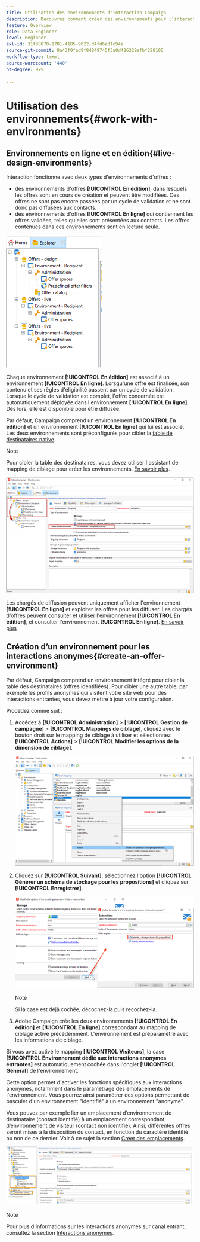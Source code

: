 ```yaml
---
title: Utilisation des environnements d'interaction Campaign
description: Découvrez comment créer des environnements pour l'interaction Campaign
feature: Overview
role: Data Engineer
level: Beginner
exl-id: 31f38870-1781-4185-9022-d4fd6a31c94a
source-git-commit: 8a43f0fad9f84849745f3a0d426329efbf228105
workflow-type: tm+mt
source-wordcount: '440'
ht-degree: 97%

---
```


# Utilisation des environnements{#work-with-environments}

## Environnements en ligne et en édition{#live-design-environments}

Interaction fonctionne avec deux types d&#39;environnements d&#39;offres :

* des environnements d&#39;offres **[!UICONTROL En édition]**, dans lesquels les offres sont en cours de création et peuvent être modifiées. Ces offres ne sont pas encore passées par un cycle de validation et ne sont donc pas diffusées aux contacts.
* des environnements d&#39;offres **[!UICONTROL En ligne]** qui contiennent les offres validées, telles qu&#39;elles sont présentées aux contacts. Les offres contenues dans ces environnements sont en lecture seule.

![](assets/offer_environments_overview_001.png)

Chaque environnement **[!UICONTROL En édition]** est associé à un environnement **[!UICONTROL En ligne]**. Lorsqu&#39;une offre est finalisée, son contenu et ses règles d&#39;éligibilité passent par un cycle de validation. Lorsque le cycle de validation est complet, l&#39;offre concernée est automatiquement déployée dans l&#39;environnement **[!UICONTROL En ligne]**. Dès lors, elle est disponible pour être diffusée.

Par défaut, Campaign comprend un environnement **[!UICONTROL En édition]** et un environnement **[!UICONTROL En ligne]** qui lui est associé. Les deux environnements sont préconfigurés pour cibler la [table de destinataires native](../dev/datamodel.md#ootb-profiles).

>[!NOTE]
>
>Pour cibler la table des destinataires, vous devez utiliser l&#39;assistant de mapping de ciblage pour créer les environnements. [En savoir plus](#creating-an-offer-environment).

![](assets/offer_environments_overview_002.png)

Les chargés de diffusion peuvent uniquement afficher l&#39;environnement **[!UICONTROL En ligne]** et exploiter les offres pour les diffuser. Les chargés d&#39;offres peuvent consulter et utiliser l&#39;environnement **[!UICONTROL En édition]**, et consulter l&#39;environnement **[!UICONTROL En ligne]**. [En savoir plus](interaction-operators.md)

## Création dʼun environnement pour les interactions anonymes{#create-an-offer-environment}

Par défaut, Campaign comprend un environnement intégré pour cibler la table des destinataires (offres identifiées). Pour cibler une autre table, par exemple les profils anonymes qui visitent votre site web pour des interactions entrantes, vous devez mettre à jour votre configuration.

Procédez comme suit :

1. Accédez à **[!UICONTROL Administration]** > **[!UICONTROL Gestion de campagne]** > **[!UICONTROL Mappings de ciblage]**, cliquez avec le bouton droit sur le mapping de ciblage à utiliser et sélectionnez **[!UICONTROL Actions]** > **[!UICONTROL Modifier les options de la dimension de ciblage]**.

   ![](assets/offer_env_anonymous_001.png)

1. Cliquez sur **[!UICONTROL Suivant]**, sélectionnez l&#39;option **[!UICONTROL Générer un schéma de stockage pour les propositions]** et cliquez sur **[!UICONTROL Enregistrer]**.

   ![](assets/offer_env_anonymous_002.png)

   >[!NOTE]
   >
   >Si la case est déjà cochée, décochez-la puis recochez-la.

1. Adobe Campaign crée les deux environnements **[!UICONTROL En édition]** et **[!UICONTROL En ligne]** correspondant au mapping de ciblage activé précédemment. L&#39;environnement est préparamétré avec les informations de ciblage.

Si vous avez activé le mapping **[!UICONTROL Visiteurs]**, la case **[!UICONTROL Environnement dédié aux interactions anonymes entrantes]** est automatiquement cochée dans l&#39;onglet **[!UICONTROL Général]** de l&#39;environnement.

Cette option permet d&#39;activer les fonctions spécifiques aux interactions anonymes, notamment dans le paramétrage des emplacements de l&#39;environnement. Vous pourrez ainsi paramétrer des options permettant de basculer d&#39;un environnement &quot;identifié&quot; à un environnement &quot;anonyme&quot;.

Vous pouvez par exemple lier un emplacement dʼenvironnement de destinataire (contact identifié) à un emplacement correspondant dʼenvironnement de visiteur (contact non identifié). Ainsi, différentes offres seront mises à la disposition du contact, en fonction du caractère identifié ou non de ce dernier. Voir à ce sujet la section [Créer des emplacements](interaction-offer-spaces.md).

![](assets/offer_env_anonymous_003.png)

>[!NOTE]
>
>Pour plus d&#39;informations sur les interactions anonymes sur canal entrant, consultez la section [Interactions anonymes](anonymous-interactions.md).
